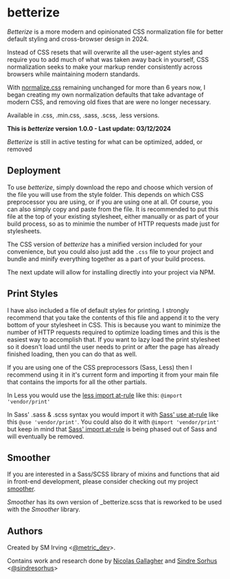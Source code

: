 # betterize

_Betterize_ is a more modern and opinionated CSS normalization file for better
default styling and cross-browser design in 2024.

Instead of CSS resets that will overwrite all the user-agent styles and require
you to add much of what was taken away back in yourself, CSS normalization seeks
to make your markup render consistently across browsers while maintaining modern standards.

With [normalize.css](https://necolas.github.io/normalize.css/) remaining
unchanged for more than 6 years now, I began creating my own normalization
defaults that take advantage of modern CSS, and removing old fixes that are were
no longer necessary.

Available in .css, .min.css, .sass, .scss, .less versions.

**This is _betterize_ version 1.0.0 - Last update: 03/12/2024**

_Betterize_ is still in active testing for what can be optimized, added, or removed

## Deployment

To use _betterize_, simply download the repo and choose which version of the
file you will use from the style folder. This depends on which CSS preprocessor
you are using, or if you are using one at all. Of course, you can also simply
copy and paste from the file. It is recommended to put this file at the top of
your existing stylesheet, either manually or as part of your build process, so
as to minimie the number of HTTP requests made just for stylesheets.

The CSS version of _betterize_ has a minified version included for your convenience,
but you could also just add the `.css` file to your project and bundle and minify
everything together as a part of your build process.

The next update will allow for installing directly into your project via NPM.

## Print Styles

I have also included a file of default styles for printing.
I strongly recommend that you take the contents of this file and append it to
the very bottom of your stylesheet in CSS. This is because you want to minimize
the number of HTTP requests required to optimize loading times and this is the
easiest way to accomplish that. If you want to lazy load the print stylesheet
so it doesn't load until the user needs to print or after the page has already
finished loading, then you can do that as well.

If you are using one of the CSS preprocessors (Sass, Less) then I
recommend using it in it's current form and importing it from your main file
that contains the imports for all the other partials.

In Less you would use the
[less import at-rule](https://lesscss.org/features/#import-atrules-feature) like
this: `@import 'vendor/print'`

In Sass' .sass & .scss syntax you would import it with
[Sass' use at-rule](https://sass-lang.com/documentation/at-rules/use/) like this
`@use 'vendor/print'`. You could also do it with `@import 'vendor/print'`
but keep in mind that
[Sass' import at-rule](https://sass-lang.com/documentation/at-rules/import/) is
being phased out of Sass and will eventually be removed.

## Smoother

If you are interested in a Sass/SCSS library of mixins and functions that aid in
front-end development, please consider checking out my project
[smoother](https://github.com/stephenmirving/smthr).

_Smoother_ has its own version of _betterize.scss that is reworked to be used
with the _Smoother_ library.

## Authors

Created by SM Irving <[@metric_dev](https://twitter.com/metric_dev)>.

Contains work and research done by
[Nicolas Gallagher](https://github.com/necolas) and
[Sindre Sorhus](https://github.com/sindresorhus)
<[@sindresorhus](https://twitter.com/sindresorhus)>
